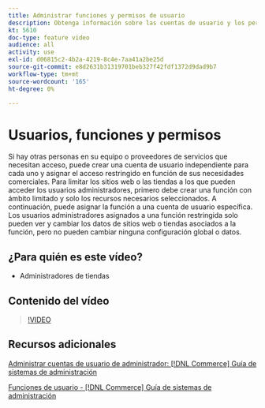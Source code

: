```yaml
---
title: Administrar funciones y permisos de usuario
description: Obtenga información sobre las cuentas de usuario y los permisos utilizados para controlar el acceso a [!DNL Commerce] sitio web y almacene datos en el administrador.
kt: 5610
doc-type: feature video
audience: all
activity: use
exl-id: d06815c2-4b2a-4219-8c4e-7aa41a2be25d
source-git-commit: e8d2631b31319701beb327f42fdf1372d9dad9b7
workflow-type: tm+mt
source-wordcount: '165'
ht-degree: 0%

---
```


# Usuarios, funciones y permisos

Si hay otras personas en su equipo o proveedores de servicios que necesitan acceso, puede crear una cuenta de usuario independiente para cada uno y asignar el acceso restringido en función de sus necesidades comerciales. Para limitar los sitios web o las tiendas a los que pueden acceder los usuarios administradores, primero debe crear una función con ámbito limitado y solo los recursos necesarios seleccionados. A continuación, puede asignar la función a una cuenta de usuario específica. Los usuarios administradores asignados a una función restringida solo pueden ver y cambiar los datos de sitios web o tiendas asociados a la función, pero no pueden cambiar ninguna configuración global o datos.

## ¿Para quién es este vídeo?

- Administradores de tiendas

## Contenido del vídeo

>[!VIDEO](https://video.tv.adobe.com/v/343654?quality=12&learn=on)

## Recursos adicionales

[Administrar cuentas de usuario de administrador: [!DNL Commerce] Guía de sistemas de administración](https://experienceleague.adobe.com/docs/commerce-admin/systems/user-accounts/permissions-users-all.html)

[Funciones de usuario - [!DNL Commerce] Guía de sistemas de administración](https://experienceleague.adobe.com/docs/commerce-admin/systems/user-accounts/permissions-user-roles.html)
